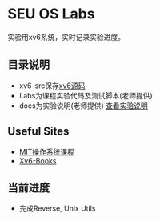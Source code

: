 # SEU OS Labs
实验用xv6系统，实时记录实验进度。
## 目录说明
- xv6-src保存[xv6源码](https://github.com/mit-pdos/xv6-public)
- Labs为课程实验代码及测试脚本(老师提供)
- docs为实验说明(老师提供) [查看实验说明](./docs/index.html)
## Useful Sites
- [MIT操作系统课程](https://pdos.csail.mit.edu/6.828/2019/xv6.html)
- [Xv6-Books](https://pdos.csail.mit.edu/6.828/2019/xv6/book-riscv-rev0.pdf)
## 当前进度
- 完成Reverse, Unix Utils 